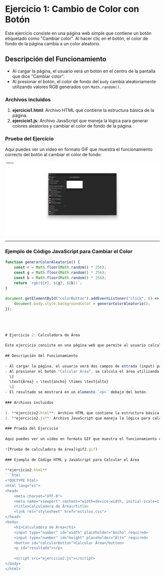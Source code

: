 # Ejercicio 1: Cambio de Color con Botón

Este ejercicio consiste en una página web simple que contiene un botón etiquetado como "Cambiar color". Al hacer clic en el botón, el color de fondo de la página cambia a un color aleatorio.

## Descripción del Funcionamiento

- Al cargar la página, el usuario verá un botón en el centro de la pantalla que dice "Cambiar color".
- Al presionar el botón, el color de fondo del `body` cambia aleatoriamente utilizando valores RGB generados con `Math.random()`.

### Archivos incluidos

1. **ejercicio1.html**: Archivo HTML que contiene la estructura básica de la página.
2. **ejercicio1.js**: Archivo JavaScript que maneja la lógica para generar colores aleatorios y cambiar el color de fondo de la página.


### Prueba del Ejercicio

Aquí puedes ver un vídeo en formato GIF que muestra el funcionamiento correcto del botón al cambiar el color de fondo:

![Prueba de cambio de color](gif1.gif)

---

### Ejemplo de Código JavaScript para Cambiar el Color

```javascript
function generarColorAleatorio() {
    const r = Math.floor(Math.random() * 256);
    const g = Math.floor(Math.random() * 256);
    const b = Math.floor(Math.random() * 256);
    return `rgb(${r}, ${g}, ${b})`;
}

document.getElementById("colorButton").addEventListener("click", () => {
    document.body.style.backgroundColor = generarColorAleatorio();
});




# Ejercicio 2: Calculadora de Área

Este ejercicio consiste en una página web que permite al usuario calcular el área de un rectángulo. El usuario ingresará el ancho y el alto del rectángulo, y al hacer clic en el botón "Calcular Área", se mostrará el resultado en la página.

## Descripción del Funcionamiento

- Al cargar la página, el usuario verá dos campos de entrada (input) para ingresar el ancho y el alto del rectángulo.
- Al presionar el botón "Calcular Área", se calcula el área utilizando la fórmula: 
  \[
  \text{Área} = \text{ancho} \times \text{alto}
  \]
- El resultado se mostrará en un elemento `<p>` debajo del botón.

### Archivos incluidos

1. **ejercicio2.html**: Archivo HTML que contiene la estructura básica de la página.
2. **ejercicio2.js**: Archivo JavaScript que maneja la lógica para calcular el área y mostrar el resultado en la página.

### Prueba del Ejercicio

Aquí puedes ver un vídeo en formato GIF que muestra el funcionamiento correcto de la calculadora al calcular el área:

![Prueba de calculadora de área](gif2.gif)

### Ejemplo de Código HTML y JavaScript para Calcular el Área

**ejercicio2.html**
```html
<!DOCTYPE html>
<html lang="es">
<head>
    <meta charset="UTF-8">
    <meta name="viewport" content="width=device-width, initial-scale=1.0">
    <title>Calculadora de Área</title>
    <link rel="stylesheet" href="estilos.css">
</head>
<body>
    <h1>Calculadora de Área</h1>
    <input type="number" id="width" placeholder="Ancho" required>
    <input type="number" id="height" placeholder="Alto" required>
    <button id="calcularButton">Calcular Área</button>
    <p id="resultado"></p>
    
    <script src="ejercicio2.js"></script>
</body>
</html>

